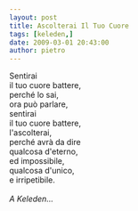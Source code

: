 ```yaml
---
layout: post
title: Ascolterai Il Tuo Cuore
tags: [keleden,]
date: 2009-03-01 20:43:00
author: pietro
---
```

Sentirai<br/>il tuo cuore battere,<br/>perché lo sai,<br/>ora può parlare,<br/>sentirai<br/>il tuo cuore battere,<br/>l'ascolterai,<br/>perché avrà da dire<br/>qualcosa d'eterno,<br/>ed impossibile,<br/>qualcosa d'unico,<br/>e irripetibile.<br/><br/><span style="font-style: italic">A Keleden...</span>
